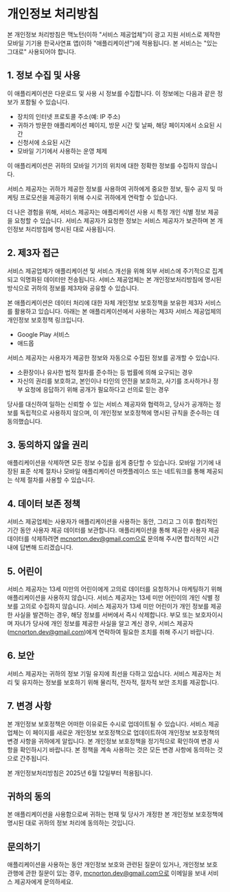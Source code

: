 # 개인정보 처리방침

본 개인정보 처리방침은 맥노턴(이하 "서비스 제공업체")이 광고 지원 서비스로 제작한 모바일 기기용 한국사연표 앱(이하 "애플리케이션")에 적용됩니다. 본 서비스는 "있는 그대로" 사용되어야 합니다.  

## 1. 정보 수집 및 사용

이 애플리케이션은 다운로드 및 사용 시 정보를 수집합니다. 이 정보에는 다음과 같은 정보가 포함될 수 있습니다.

- 장치의 인터넷 프로토콜 주소(예: IP 주소)
- 귀하가 방문한 애플리케이션 페이지, 방문 시간 및 날짜, 해당 페이지에서 소요된 시간
- 신청서에 소요된 시간
- 모바일 기기에서 사용하는 운영 체제

이 애플리케이션은 귀하의 모바일 기기의 위치에 대한 정확한 정보를 수집하지 않습니다.

서비스 제공자는 귀하가 제공한 정보를 사용하여 귀하에게 중요한 정보, 필수 공지 및 마케팅 프로모션을 제공하기 위해 수시로 귀하에게 연락할 수 있습니다.

더 나은 경험을 위해, 서비스 제공자는 애플리케이션 사용 시 특정 개인 식별 정보 제공을 요청할 수 있습니다. 서비스 제공자가 요청한 정보는 서비스 제공자가 보관하며 본 개인정보 처리방침에 명시된 대로 사용됩니다.

## 2. 제3자 접근

서비스 제공업체가 애플리케이션 및 서비스 개선을 위해 외부 서비스에 주기적으로 집계되고 익명화된 데이터만 전송됩니다. 서비스 제공업체는 본 개인정보처리방침에 명시된 방식으로 귀하의 정보를 제3자와 공유할 수 있습니다.

본 애플리케이션은 데이터 처리에 대한 자체 개인정보 보호정책을 보유한 제3자 서비스를 활용하고 있습니다. 아래는 본 애플리케이션에서 사용하는 제3자 서비스 제공업체의 개인정보 보호정책 링크입니다.
- Google Play 서비스
- 애드몹

서비스 제공자는 사용자가 제공한 정보와 자동으로 수집된 정보를 공개할 수 있습니다.
- 소환장이나 유사한 법적 절차를 준수하는 등 법률에 의해 요구되는 경우
- 자신의 권리를 보호하고, 본인이나 타인의 안전을 보호하고, 사기를 조사하거나 정부 요청에 응답하기 위해 공개가 필요하다고 선의로 믿는 경우

당사를 대신하여 일하는 신뢰할 수 있는 서비스 제공자와 협력하고, 당사가 공개하는 정보를 독립적으로 사용하지 않으며, 이 개인정보 보호정책에 명시된 규칙을 준수하는 데 동의했습니다.

  

  
## 3. 동의하지 않을 권리
애플리케이션을 삭제하면 모든 정보 수집을 쉽게 중단할 수 있습니다. 모바일 기기에 내장된 표준 삭제 절차나 모바일 애플리케이션 마켓플레이스 또는 네트워크를 통해 제공되는 삭제 절차를 사용할 수 있습니다.

## 4. 데이터 보존 정책
서비스 제공업체는 사용자가 애플리케이션을 사용하는 동안, 그리고 그 이후 합리적인 기간 동안 사용자 제공 데이터를 보관합니다. 애플리케이션을 통해 제공한 사용자 제공 데이터를 삭제하려면 mcnorton.dev@gmail.com으로 문의해 주시면 합리적인 시간 내에 답변해 드리겠습니다.

## 5. 어린이
서비스 제공자는 13세 미만의 어린이에게 고의로 데이터를 요청하거나 마케팅하기 위해 애플리케이션을 사용하지 않습니다.
서비스 제공자는 13세 미만 어린이의 개인 식별 정보를 고의로 수집하지 않습니다. 서비스 제공자가 13세 미만 어린이가 개인 정보를 제공한 사실을 발견하는 경우, 해당 정보를 서버에서 즉시 삭제합니다. 부모 또는 보호자이시며 자녀가 당사에 개인 정보를 제공한 사실을 알고 계신 경우, 서비스 제공자(mcnorton.dev@gmail.com)에게 연락하여 필요한 조치를 취해 주시기 바랍니다.

## 6. 보안
서비스 제공자는 귀하의 정보 기밀 유지에 최선을 다하고 있습니다. 서비스 제공자는 처리 및 유지하는 정보를 보호하기 위해 물리적, 전자적, 절차적 보안 조치를 제공합니다.

## 7. 변경 사항
본 개인정보 보호정책은 어떠한 이유로든 수시로 업데이트될 수 있습니다. 서비스 제공업체는 이 페이지를 새로운 개인정보 보호정책으로 업데이트하여 개인정보 보호정책의 변경 사항을 귀하에게 알립니다. 본 개인정보 보호정책을 정기적으로 확인하여 변경 사항을 확인하시기 바랍니다. 본 정책을 계속 사용하는 것은 모든 변경 사항에 동의하는 것으로 간주됩니다.

본 개인정보처리방침은 2025년 6월 12일부터 적용됩니다.

## 귀하의 동의
본 애플리케이션을 사용함으로써 귀하는 현재 및 당사가 개정한 본 개인정보 보호정책에 명시된 대로 귀하의 정보 처리에 동의하는 것입니다.

## 문의하기
애플리케이션을 사용하는 동안 개인정보 보호와 관련된 질문이 있거나, 개인정보 보호 관행에 관한 질문이 있는 경우, mcnorton.dev@gmail.com으로 이메일을 보내 서비스 제공자에게 문의하세요.

